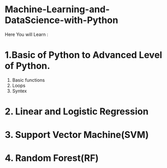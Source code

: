 # Machine-Learning-and-DataScience-with-Python

Here You will Learn :

# 1.Basic of Python to Advanced Level of Python.
  1. Basic functions
  2. Loops
  3. Syntex
# 2. Linear and Logistic Regression
# 3. Support Vector Machine(SVM)	
# 4. Random Forest(RF)

